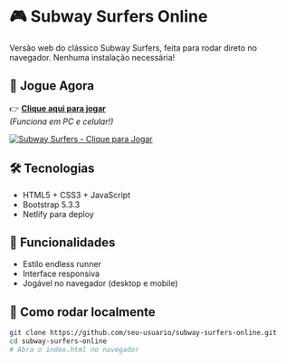 # 🎮 Subway Surfers Online

Versão web do clássico Subway Surfers, feita para rodar direto no navegador. Nenhuma instalação necessária!

## 🚀 Jogue Agora

👉 **[Clique aqui para jogar]((https://sitedejogo.netlify.app/))**  
*(Funciona em PC e celular!)*

[![Subway Surfers - Clique para Jogar](https://i.imgur.com/Wn8HsS0.png)](https://sitedejogo.netlify.app)
<!-- Substitua esse link da imagem por um print do seu site! -->

## 🛠️ Tecnologias
- HTML5 + CSS3 + JavaScript
- Bootstrap 5.3.3
- Netlify para deploy

## 📱 Funcionalidades
- Estilo endless runner
- Interface responsiva
- Jogável no navegador (desktop e mobile)

## 🧪 Como rodar localmente
```bash
git clone https://github.com/seu-usuario/subway-surfers-online.git
cd subway-surfers-online
# Abra o index.html no navegador
